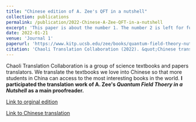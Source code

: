 ```yaml
---
title: "Chinese edition of A. Zee's QFT in a nutshell"
collection: publications
permalink: /publication/2022-Chinese-A-Zee-QFT-in-a-nutshell
excerpt: 'This paper is about the number 1. The number 2 is left for future work.'
date: 2022-01-21
venue: 'Journal 1'
paperurl: 'https://www.kitp.ucsb.edu/zee/books/quantum-field-theory-nutshell'
citation: 'Chaoli Translation Collaboration (2022). &quot;Chinese translation of A. Zee's Quantum Field Theory in a Nutshell &quot; <i>USTC press</i>'
---
```

Chaoli Translation Collaboration is a group of science textbooks and papers translators. We translate the textbooks we love into Chinese so that more students in China can access to the most interesting books in the world. **I participated the translation work of A. Zee's *Quantum Field Thoery in a Nutshell* as a main proofreader.**

[Link to orginal edition](https://www.kitp.ucsb.edu/zee/books/quantum-field-theory-nutshell)

[Link to Chinese translation](https://chaoli.club/index.php/7118)